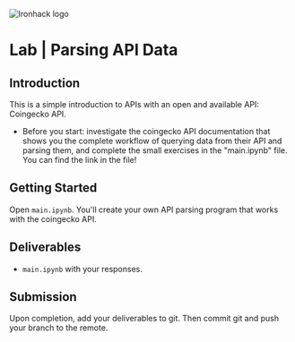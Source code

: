 ![Ironhack logo](https://i.imgur.com/1QgrNNw.png)

# Lab | Parsing API Data

## Introduction

This is a simple introduction to APIs with an open and available API: Coingecko API.
- Before you start: investigate the coingecko API documentation that shows you the complete workflow of querying data from their API and parsing them, and complete the small exercises in the "main.ipynb" file. You can find the link in the file!


## Getting Started


Open `main.ipynb`. You'll create your own API parsing program that works with the coingecko API.

## Deliverables

- `main.ipynb` with your responses.

## Submission

Upon completion, add your deliverables to git. Then commit git and push your branch to the remote.